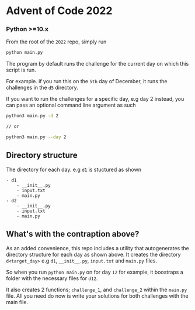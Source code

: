 # Advent of Code 2022

### Python >=10.x

From the root of the `2022` repo, simply run 
```bash
python main.py
```

The program by default runs the challenge for the current day on which this script is run.

For example. if you run this on the `5th` day of December, it runs the challenges in the `d5` directory.


If you want to run the challenges for a specific day, e.g day 2 instead, you can pass an optional command line argument as such

```bash
python3 main.py -d 2

// or 

python3 main.py --day 2
```


## Directory structure
The directory for each day. e.g `d1` is stuctured as shown

```
- d1
    - __init__.py
    - input.txt
    - main.py
- d2
    - __init__.py
    - input.txt
    - main.py
```


## What's with the contraption above?

As an added convenience, this repo includes a utility that autogenerates the directory structure for each day as shown above.
It creates the directory `d<target_day>` e.g `d1`, `__init__.py`, `input.txt` and `main.py` files.

So when you run `python main.py` on for day `12` for example, it boostraps a folder with the necessary files for `d12`.

It also creates 2 functions; `challenge_1`, and `challenge_2` within the `main.py` file.
All you need do now is write your solutions for both challenges with the main file.
